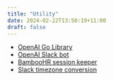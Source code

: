 ```yaml
---
title: "Utility"
date: 2024-02-22T13:50:19+11:00
draft: false
---
```


* [OpenAI Go Library](https://github.com/frankzhao/openai-go)
* [OpenAI Slack bot](https://github.com/frankzhao/openai-bot)
* [BambooHR session keeper](https://github.com/frankzhao/bamboo-session)
* [Slack timezone conversion](https://github.com/frankzhao/slack_tz)
